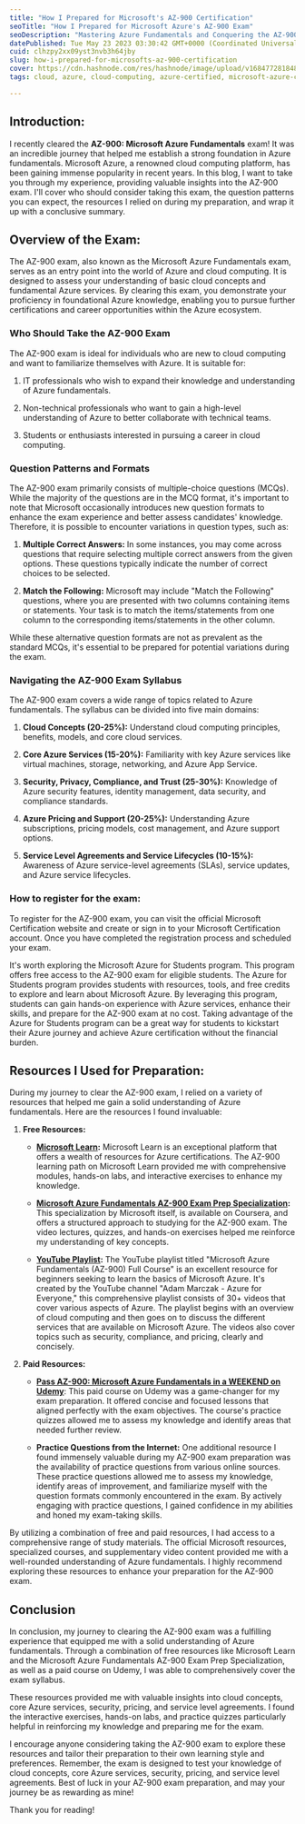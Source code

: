 ```yaml
---
title: "How I Prepared for Microsoft's AZ-900 Certification"
seoTitle: "How I Prepared for Microsoft Azure's AZ-900 Exam"
seoDescription: "Mastering Azure Fundamentals and Conquering the AZ-900 Exam"
datePublished: Tue May 23 2023 03:30:42 GMT+0000 (Coordinated Universal Time)
cuid: clhzpy2xx09yst3nvb3h64jby
slug: how-i-prepared-for-microsofts-az-900-certification
cover: https://cdn.hashnode.com/res/hashnode/image/upload/v1684772818481/5e1509c8-51dd-4991-8b1a-d4284a8535cf.jpeg
tags: cloud, azure, cloud-computing, azure-certified, microsoft-azure-certification

---
```


## Introduction:

I recently cleared the **AZ-900: Microsoft Azure Fundamentals** exam! It was an incredible journey that helped me establish a strong foundation in Azure fundamentals. Microsoft Azure, a renowned cloud computing platform, has been gaining immense popularity in recent years. In this blog, I want to take you through my experience, providing valuable insights into the AZ-900 exam. I'll cover who should consider taking this exam, the question patterns you can expect, the resources I relied on during my preparation, and wrap it up with a conclusive summary.

## Overview of the Exam:

The AZ-900 exam, also known as the Microsoft Azure Fundamentals exam, serves as an entry point into the world of Azure and cloud computing. It is designed to assess your understanding of basic cloud concepts and fundamental Azure services. By clearing this exam, you demonstrate your proficiency in foundational Azure knowledge, enabling you to pursue further certifications and career opportunities within the Azure ecosystem.

### Who Should Take the AZ-900 Exam

The AZ-900 exam is ideal for individuals who are new to cloud computing and want to familiarize themselves with Azure. It is suitable for:

1. IT professionals who wish to expand their knowledge and understanding of Azure fundamentals.
    
2. Non-technical professionals who want to gain a high-level understanding of Azure to better collaborate with technical teams.
    
3. Students or enthusiasts interested in pursuing a career in cloud computing.
    

### Question Patterns and Formats

The AZ-900 exam primarily consists of multiple-choice questions (MCQs). While the majority of the questions are in the MCQ format, it's important to note that Microsoft occasionally introduces new question formats to enhance the exam experience and better assess candidates' knowledge. Therefore, it is possible to encounter variations in question types, such as:

1. **Multiple Correct Answers:** In some instances, you may come across questions that require selecting multiple correct answers from the given options. These questions typically indicate the number of correct choices to be selected.
    
2. **Match the Following:** Microsoft may include "Match the Following" questions, where you are presented with two columns containing items or statements. Your task is to match the items/statements from one column to the corresponding items/statements in the other column.
    

While these alternative question formats are not as prevalent as the standard MCQs, it's essential to be prepared for potential variations during the exam.

### Navigating the AZ-900 Exam Syllabus

The AZ-900 exam covers a wide range of topics related to Azure fundamentals. The syllabus can be divided into five main domains:

1. **Cloud Concepts (20-25%):** Understand cloud computing principles, benefits, models, and core cloud services.
    
2. **Core Azure Services (15-20%):** Familiarity with key Azure services like virtual machines, storage, networking, and Azure App Service.
    
3. **Security, Privacy, Compliance, and Trust (25-30%):** Knowledge of Azure security features, identity management, data security, and compliance standards.
    
4. **Azure Pricing and Support (20-25%):** Understanding Azure subscriptions, pricing models, cost management, and Azure support options.
    
5. **Service Level Agreements and Service Lifecycles (10-15%):** Awareness of Azure service-level agreements (SLAs), service updates, and Azure service lifecycles.
    

### How to register for the exam:

To register for the AZ-900 exam, you can visit the official Microsoft Certification website and create or sign in to your Microsoft Certification account. Once you have completed the registration process and scheduled your exam.

It's worth exploring the Microsoft Azure for Students program. This program offers free access to the AZ-900 exam for eligible students. The Azure for Students program provides students with resources, tools, and free credits to explore and learn about Microsoft Azure. By leveraging this program, students can gain hands-on experience with Azure services, enhance their skills, and prepare for the AZ-900 exam at no cost. Taking advantage of the Azure for Students program can be a great way for students to kickstart their Azure journey and achieve Azure certification without the financial burden.

## Resources I Used for Preparation:

During my journey to clear the AZ-900 exam, I relied on a variety of resources that helped me gain a solid understanding of Azure fundamentals. Here are the resources I found invaluable:

1. **Free Resources:**
    
    * [**Microsoft Learn**](https://learn.microsoft.com/en-in/users/sandramarin/collections/n6ga8m0jkgrwk)**:** Microsoft Learn is an exceptional platform that offers a wealth of resources for Azure certifications. The AZ-900 learning path on Microsoft Learn provided me with comprehensive modules, hands-on labs, and interactive exercises to enhance my knowledge.
        
    * [**Microsoft Azure Fundamentals AZ-900 Exam Prep Specialization**](https://www.coursera.org/specializations/microsoft-azure-fundamentals-az-900)**:** This specialization by Microsoft itself, is available on Coursera, and offers a structured approach to studying for the AZ-900 exam. The video lectures, quizzes, and hands-on exercises helped me reinforce my understanding of key concepts.
        
    * [**YouTube Playlist**](https://www.youtube.com/playlist?list=PLGjZwEtPN7j-Q59JYso3L4_yoCjj2syrM)**:** The YouTube playlist titled "Microsoft Azure Fundamentals (AZ-900) Full Course" is an excellent resource for beginners seeking to learn the basics of Microsoft Azure. It's created by the YouTube channel "Adam Marczak - Azure for Everyone," this comprehensive playlist consists of 30+ videos that cover various aspects of Azure. The playlist begins with an overview of cloud computing and then goes on to discuss the different services that are available on Microsoft Azure. The videos also cover topics such as security, compliance, and pricing, clearly and concisely.
        
2. **Paid Resources:**
    
    * [**Pass AZ-900: Microsoft Azure Fundamentals in a WEEKEND on Udemy**](https://www.udemy.com/course/azure-certification-az-900-azure-fundamentals/): This paid course on Udemy was a game-changer for my exam preparation. It offered concise and focused lessons that aligned perfectly with the exam objectives. The course's practice quizzes allowed me to assess my knowledge and identify areas that needed further review.
        
    * **Practice Questions from the Internet:** One additional resource I found immensely valuable during my AZ-900 exam preparation was the availability of practice questions from various online sources. These practice questions allowed me to assess my knowledge, identify areas of improvement, and familiarize myself with the question formats commonly encountered in the exam. By actively engaging with practice questions, I gained confidence in my abilities and honed my exam-taking skills.
        

By utilizing a combination of free and paid resources, I had access to a comprehensive range of study materials. The official Microsoft resources, specialized courses, and supplementary video content provided me with a well-rounded understanding of Azure fundamentals. I highly recommend exploring these resources to enhance your preparation for the AZ-900 exam.

## Conclusion

In conclusion, my journey to clearing the AZ-900 exam was a fulfilling experience that equipped me with a solid understanding of Azure fundamentals. Through a combination of free resources like Microsoft Learn and the Microsoft Azure Fundamentals AZ-900 Exam Prep Specialization, as well as a paid course on Udemy, I was able to comprehensively cover the exam syllabus.

These resources provided me with valuable insights into cloud concepts, core Azure services, security, pricing, and service level agreements. I found the interactive exercises, hands-on labs, and practice quizzes particularly helpful in reinforcing my knowledge and preparing me for the exam.

I encourage anyone considering taking the AZ-900 exam to explore these resources and tailor their preparation to their own learning style and preferences. Remember, the exam is designed to test your knowledge of cloud concepts, core Azure services, security, pricing, and service level agreements. Best of luck in your AZ-900 exam preparation, and may your journey be as rewarding as mine!

Thank you for reading!